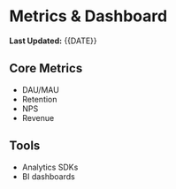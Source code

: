 # Metrics & Dashboard
**Last Updated:** {{DATE}}

## Core Metrics
- DAU/MAU
- Retention
- NPS
- Revenue

## Tools
- Analytics SDKs
- BI dashboards